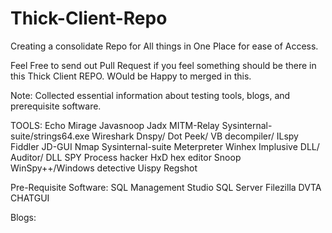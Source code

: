 # Thick-Client-Repo
Creating a consolidate Repo for All things in One Place for ease of Access.

Feel Free to send out Pull Request if you feel something should be there in this Thick Client REPO. WOuld be Happy to merged in this.

Note: Collected essential information about testing tools, blogs, and prerequisite software.  

TOOLS:
Echo Mirage
Javasnoop
Jadx
MITM-Relay
Sysinternal-suite/strings64.exe
Wireshark
Dnspy/ Dot Peek/ VB decompiler/ ILspy
Fiddler
JD-GUI
Nmap
Sysinternal-suite 
Meterpreter 
Winhex
Implusive DLL/ Auditor/ DLL SPY
Process hacker
HxD hex editor
Snoop
WinSpy++/Windows detective 
Uispy
Regshot 

Pre-Requisite Software:
SQL Management Studio
SQL Server 
Filezilla
DVTA
CHATGUI 

Blogs:
